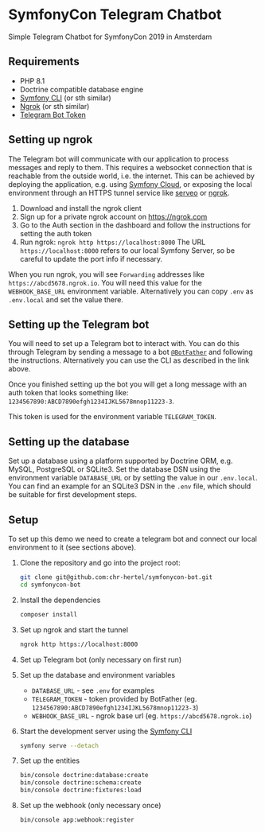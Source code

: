 SymfonyCon Telegram Chatbot
===========================

Simple Telegram Chatbot for SymfonyCon 2019 in Amsterdam

Requirements
------------

- PHP 8.1
- Doctrine compatible database engine
- [Symfony CLI](https://symfony.com/doc/master/cloud/getting-started#installing-the-cli-tool) (or sth similar)
- [Ngrok](https://ngrok.com/download) (or sth similar)
- [Telegram Bot Token](https://core.telegram.org/bots#6-botfather)

Setting up ngrok
----------------

The Telegram bot will communicate with our application to process messages and reply to them. This requires a websocket
connection that is reachable from the outside world, i.e. the internet. This can be achieved by deploying the
application, e.g. using [Symfony Cloud](https://symfony.com/cloud/), or exposing the local environment through an
HTTPS tunnel service like [serveo](https://serveo.net/) or [ngrok](https://ngrok.com).

1. Download and install the ngrok client
1. Sign up for a private ngrok account on https://ngrok.com
1. Go to the Auth section in the dashboard and follow the instructions for setting the auth token
1. Run ngrok: `ngrok http https://localhost:8000`
    The URL `https://localhost:8000` refers to our local Symfony Server, so be careful to update the port info
    if necessary.

When you run ngrok, you will see `Forwarding` addresses like `https://abcd5678.ngrok.io`. You will need this value for
the `WEBHOOK_BASE_URL` environment variable. Alternatively you can copy `.env` as `.env.local` and set the value there.

Setting up the Telegram bot
---------------------------

You will need to set up a Telegram bot to interact with. You can do this through Telegram by sending a message
to a bot [`@BotFather`](https://core.telegram.org/bots#6-botfather) and following the instructions. Alternatively
you can use the CLI as described in the link above.

Once you finished setting up the bot you will get a long message with an auth token that looks something like:
`1234567890:ABCD7890efgh1234IJKL5678mnop11223-3`.

This token is used for the environment variable `TELEGRAM_TOKEN`.

Setting up the database
-----------------------

Set up a database using a platform supported by Doctrine ORM, e.g. MySQL, PostgreSQL or SQLite3. Set the database DSN
using the environment variable `DATABASE_URL` or by setting the value in our `.env.local`. You can find an example
for an SQLite3 DSN in the `.env` file, which should be suitable for first development steps.

Setup
-----

To set up this demo we need to create a telegram bot and connect our local environment to it (see sections above).

1. Clone the repository and go into the project root:

    ```bash
    git clone git@github.com:chr-hertel/symfonycon-bot.git
    cd symfonycon-bot
    ```

1. Install the dependencies

    ```bash
    composer install
    ```

1. Set up ngrok and start the tunnel

    ```bash
    ngrok http https://localhost:8000
    ```

1. Set up Telegram bot (only necessary on first run)

1. Set up the database and environment variables

    - `DATABASE_URL` - see `.env` for examples
    - `TELEGRAM_TOKEN` - token provided by BotFather (eg. `1234567890:ABCD7890efgh1234IJKL5678mnop11223-3`)
    - `WEBHOOK_BASE_URL` - ngrok base url (eg. `https://abcd5678.ngrok.io`)

1. Start the development server using the [Symfony CLI](https://symfony.com/doc/current/setup/symfony_server.html)

    ```bash
    symfony serve --detach
    ```

1. Set up the entities

    ```bash
    bin/console doctrine:database:create
    bin/console doctrine:schema:create
    bin/console doctrine:fixtures:load
    ```

1. Set up the webhook (only necessary once)

    ```bash
    bin/console app:webhook:register
    ```
